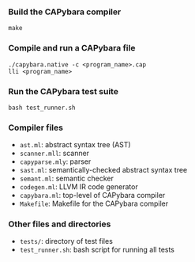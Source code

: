 ### Build the CAPybara compiler

```
make
```

### Compile and run a CAPybara file
```
./capybara.native -c <program_name>.cap
lli <program_name>
```

### Run the CAPybara test suite
```
bash test_runner.sh
```

### Compiler files
-  `ast.ml`: abstract syntax tree (AST)
-  `scanner.mll`: scanner
-  `capyparse.mly`: parser
-  `sast.ml`: semantically-checked abstract syntax tree
-  `semant.ml`: semantic checker
-  `codegen.ml`: LLVM IR code generator
-  `capybara.ml`: top-level of CAPybara compiler
-  `Makefile`: Makefile for the CAPybara compiler

### Other files and directories
- `tests/`: directory of test files
- `test_runner.sh`: bash script for running all tests
